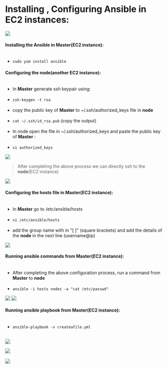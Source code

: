 # **Installing , Configuring Ansible in EC2 instances:**


![](assets/markdown-img-paste-20180404100658231.png)

#### Installing the Ansible in Master(EC2 instance):   <br />   <br />
* `sudo yum install ansible`


#### Configuring the node(another EC2 instance):   <br />   <br />
* In **Master** generate ssh keypair using:   <br />   <br />
*  `ssh-keygen -t rsa`   <br />   <br />
* copy the public key of **Master** to ~/.ssh/authorized_keys file in **node**   <br />   <br />
* `cat ~/.ssh/id_rsa.pub` (copy the output)   <br />   <br />
* In node open the file in ~/.ssh/authorized_keys and paste the public key of **Master** :   <br />   <br />
* `vi authorized_keys`



![](assets/markdown-img-paste-20180404103515846.png)



> After completing the above process we can directly ssh to the **node**(EC2 instance) <br />

![](assets/IMG_04042018_070805_0.png)


#### Configuring the hosts file in **Master**(EC2 instance):   <br />   <br />
* In **Master** go to /etc/ansible/hosts   <br />   <br />
* `vi /etc/ansible/hosts`   <br />   <br />
* add the group name with in "[ ]" (square brackets) and add the details of the **node** in the next line (username@ip)


 ![](assets/IMG_04042018_093548_0.png)



 #### Running ansible commands from **Master**(EC2 instance):   <br />   <br />
 * After completing the above configuration process, run a command from **Master** to **node**   <br />   <br />
 * ` ansible -i hosts nodes -a "cat /etc/passwd" `


![](assets/markdown-img-paste-20180404100145995.png)
![](assets/markdown-img-paste-20180404104634890.png)








 #### Running ansible playbook from **Master**(EC2 instance):   <br />   <br />
* `ansible-playbook -v createafile.yml`   <br />   <br />


![](assets/markdown-img-paste-20180404102758496.png)


![](assets/markdown-img-paste-2018040410201787.png)   <br />   <br />
![](assets/markdown-img-paste-20180404101726814.png)
